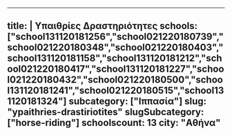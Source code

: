 
---
title: |
   Υπαιθρίες Δραστηριότητες
schools: ["school131120181256","school021220180739","school021220180348","school021220180403","school131120181158","school131120181212","school021220180417","school131120181227","school021220180432","school021220180500","school131120181241","school021220180515","school131120181324"]
subcategory: ["Ιππασία"]
slug: "ypaithries-drastiriotites"
slugSubcategory: ["horse-riding"]
schoolscount: 13
city: "Αθήνα"
---



